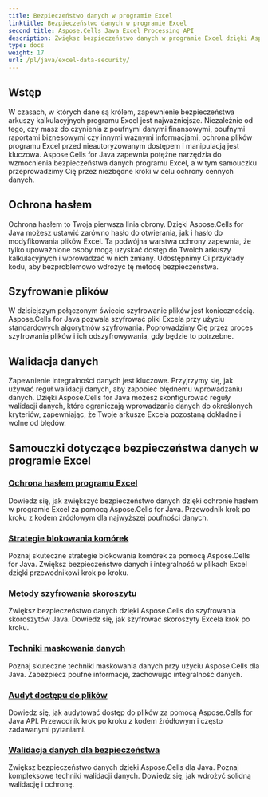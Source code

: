 ```yaml
---
title: Bezpieczeństwo danych w programie Excel
linktitle: Bezpieczeństwo danych w programie Excel
second_title: Aspose.Cells Java Excel Processing API
description: Zwiększ bezpieczeństwo danych w programie Excel dzięki Aspose.Cells for Java. Dowiedz się krok po kroku, jak chronić arkusze kalkulacyjne, szyfrować pliki i zapewnić integralność danych.
type: docs
weight: 17
url: /pl/java/excel-data-security/
---
```


## Wstęp
W czasach, w których dane są królem, zapewnienie bezpieczeństwa arkuszy kalkulacyjnych programu Excel jest najważniejsze. Niezależnie od tego, czy masz do czynienia z poufnymi danymi finansowymi, poufnymi raportami biznesowymi czy innymi ważnymi informacjami, ochrona plików programu Excel przed nieautoryzowanym dostępem i manipulacją jest kluczowa. Aspose.Cells for Java zapewnia potężne narzędzia do wzmocnienia bezpieczeństwa danych programu Excel, a w tym samouczku przeprowadzimy Cię przez niezbędne kroki w celu ochrony cennych danych.


## Ochrona hasłem
Ochrona hasłem to Twoja pierwsza linia obrony. Dzięki Aspose.Cells for Java możesz ustawić zarówno hasło do otwierania, jak i hasło do modyfikowania plików Excel. Ta podwójna warstwa ochrony zapewnia, że tylko upoważnione osoby mogą uzyskać dostęp do Twoich arkuszy kalkulacyjnych i wprowadzać w nich zmiany. Udostępnimy Ci przykłady kodu, aby bezproblemowo wdrożyć tę metodę bezpieczeństwa.

## Szyfrowanie plików
W dzisiejszym połączonym świecie szyfrowanie plików jest koniecznością. Aspose.Cells for Java pozwala szyfrować pliki Excela przy użyciu standardowych algorytmów szyfrowania. Poprowadzimy Cię przez proces szyfrowania plików i ich odszyfrowywania, gdy będzie to potrzebne.

## Walidacja danych
Zapewnienie integralności danych jest kluczowe. Przyjrzymy się, jak używać reguł walidacji danych, aby zapobiec błędnemu wprowadzaniu danych. Dzięki Aspose.Cells for Java możesz skonfigurować reguły walidacji danych, które ograniczają wprowadzanie danych do określonych kryteriów, zapewniając, że Twoje arkusze Excela pozostaną dokładne i wolne od błędów.

## Samouczki dotyczące bezpieczeństwa danych w programie Excel
### [Ochrona hasłem programu Excel](./excel-password-protection/)
Dowiedz się, jak zwiększyć bezpieczeństwo danych dzięki ochronie hasłem w programie Excel za pomocą Aspose.Cells for Java. Przewodnik krok po kroku z kodem źródłowym dla najwyższej poufności danych.
### [Strategie blokowania komórek](./cell-locking-strategies/)
Poznaj skuteczne strategie blokowania komórek za pomocą Aspose.Cells for Java. Zwiększ bezpieczeństwo danych i integralność w plikach Excel dzięki przewodnikowi krok po kroku.
### [Metody szyfrowania skoroszytu](./workbook-encryption-methods/)
Zwiększ bezpieczeństwo danych dzięki Aspose.Cells do szyfrowania skoroszytów Java. Dowiedz się, jak szyfrować skoroszyty Excela krok po kroku.
### [Techniki maskowania danych](./data-masking-techniques/)
Poznaj skuteczne techniki maskowania danych przy użyciu Aspose.Cells dla Java. Zabezpiecz poufne informacje, zachowując integralność danych.
### [Audyt dostępu do plików](./auditing-file-access/)
Dowiedz się, jak audytować dostęp do plików za pomocą Aspose.Cells for Java API. Przewodnik krok po kroku z kodem źródłowym i często zadawanymi pytaniami.
### [Walidacja danych dla bezpieczeństwa](./data-validation-for-security/)
Zwiększ bezpieczeństwo danych dzięki Aspose.Cells dla Java. Poznaj kompleksowe techniki walidacji danych. Dowiedz się, jak wdrożyć solidną walidację i ochronę.